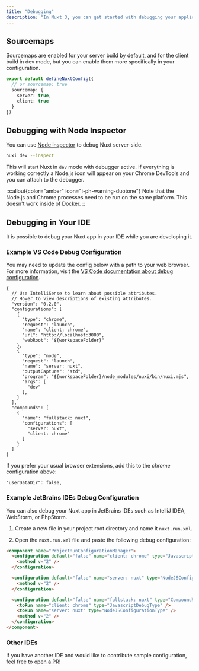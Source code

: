 ```yaml
---
title: "Debugging"
description: "In Nuxt 3, you can get started with debugging your application directly in the browser as well as in your IDE."
---
```


## Sourcemaps

Sourcemaps are enabled for your server build by default, and for the client build in dev mode, but you can enable them more specifically in your configuration.

```ts
export default defineNuxtConfig({
  // or sourcemap: true
  sourcemap: {
    server: true,
    client: true
  }
})
```

## Debugging with Node Inspector

You can use [Node inspector](https://nodejs.org/en/learn/getting-started/debugging) to debug Nuxt server-side.

```bash
nuxi dev --inspect
```
This will start Nuxt in `dev` mode with debugger active. If everything is working correctly a Node.js icon will appear on your Chrome DevTools and you can attach to the debugger.

::callout{color="amber" icon="i-ph-warning-duotone"}
Note that the Node.js and Chrome processes need to be run on the same platform. This doesn't work inside of Docker.
::

## Debugging in Your IDE

It is possible to debug your Nuxt app in your IDE while you are developing it.

### Example VS Code Debug Configuration

You may need to update the config below with a path to your web browser. For more information, visit the [VS Code documentation about debug configuration](https://go.microsoft.com/fwlink/?linkid=830387).

```json5
{
  // Use IntelliSense to learn about possible attributes.
  // Hover to view descriptions of existing attributes.
  "version": "0.2.0",
  "configurations": [
    {
      "type": "chrome",
      "request": "launch",
      "name": "client: chrome",
      "url": "http://localhost:3000",
      "webRoot": "${workspaceFolder}"
    },
    {
      "type": "node",
      "request": "launch",
      "name": "server: nuxt",
      "outputCapture": "std",
      "program": "${workspaceFolder}/node_modules/nuxi/bin/nuxi.mjs",
      "args": [
        "dev"
      ],
    }
  ],
  "compounds": [
    {
      "name": "fullstack: nuxt",
      "configurations": [
        "server: nuxt",
        "client: chrome"
      ]
    }
  ]
}
```

If you prefer your usual browser extensions, add this to the _chrome_ configuration above:

```json5
"userDataDir": false,
```

### Example JetBrains IDEs Debug Configuration

You can also debug your Nuxt app in JetBrains IDEs such as IntelliJ IDEA, WebStorm, or PhpStorm.

1. Create a new file in your project root directory and name it `nuxt.run.xml`.

2. Open the `nuxt.run.xml` file and paste the following debug configuration:

```html
<component name="ProjectRunConfigurationManager">
  <configuration default="false" name="client: chrome" type="JavascriptDebugType" uri="http://localhost:3000" useFirstLineBreakpoints="true">
    <method v="2" />
  </configuration>

  <configuration default="false" name="server: nuxt" type="NodeJSConfigurationType" application-parameters="dev" path-to-js-file="$PROJECT_DIR$/node_modules/nuxi/bin/nuxi.mjs" working-dir="$PROJECT_DIR$">
    <method v="2" />
  </configuration>

  <configuration default="false" name="fullstack: nuxt" type="CompoundRunConfigurationType">
    <toRun name="client: chrome" type="JavascriptDebugType" />
    <toRun name="server: nuxt" type="NodeJSConfigurationType" />
    <method v="2" />
  </configuration>
</component>
```

### Other IDEs

If you have another IDE and would like to contribute sample configuration, feel free to [open a PR](https://github.com/nuxt/nuxt/edit/main/docs/2.guide/3.going-further/9.debugging.md)!
